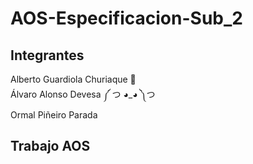 <h1>AOS-Especificacion-Sub_2</h1>

<h2>Integrantes</h2>
<p>Alberto Guardiola Churiaque 🧩<br>Álvaro Alonso Devesa ༼ つ ◕_◕ ༽つ<br>Ormal Piñeiro Parada</p>

<h2>Trabajo AOS</h2>
